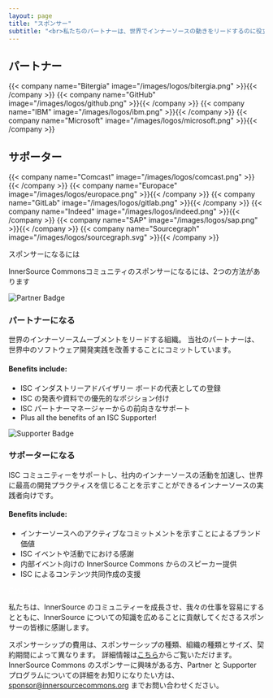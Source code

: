 ```yaml
---
layout: page
title: "スポンサー"
subtitle: "<br>私たちのパートナーは、世界でインナーソースの動きをリードするのに役立っている組織です。 私たちのサポーターは、単に内部でインナーソースを採用していません。 彼らは実践者の世界的なコミュニティを有効にすることに気を配っています。 InnerSource Commonsは、素晴らしいコミュニティの参加者がなければ存在しないのに対し、私たちの寛大なスポンサーは、私たちの活動とインパクトを拡大することができる支援を提供してくれています。 彼らの助けなしに、我々は存在することができません。 Without their help, we would not be able to do the work we do. </br>感謝いたします。"
---
```



  <div class="container text-center" >
    <h2 class="display-3"> パートナー </h2>
  </div>

  <div class="container">
    <div class="row justify-content-center">
      {{< company name="Bitergia" image="/images/logos/bitergia.png" >}}{{< /company >}}
      {{< company name="GitHub" image="/images/logos/github.png" >}}{{< /company >}}
      {{< company name="IBM" image="/images/logos/ibm.png" >}}{{< /company >}}
      {{< company name="Microsoft" image="/images/logos/microsoft.png" >}}{{< /company >}}
    </div>
  </div>

  <div class="container text-center" >
    <h2 class="display-3"> サポーター </h2>
  </div>

  <div class="container">
    <div class="row justify-content-center">
      {{< company name="Comcast" image="/images/logos/comcast.png" >}}{{< /company >}}
      {{< company name="Europace" image="/images/logos/europace.png" >}}{{< /company >}}
      {{< company name="GitLab" image="/images/logos/gitlab.png" >}}{{< /company >}}
      {{< company name="Indeed" image="/images/logos/indeed.png" >}}{{< /company >}}
      {{< company name="SAP" image="/images/logos/sap.png" >}}{{< /company >}}
      {{< company name="Sourcegraph" image="/images/logos/sourcegraph.svg" >}}{{< /company >}}
    </div>
  </div>

<section class="section bg-light">
  <div class="container">
    <div class="row justify-content-center">
      <div class="col-12 text-center mb-4">
        <p class="mt-3 h1">スポンサーになるには</p>
        <p>InnerSource Commonsコミュニティのスポンサーになるには、2つの方法があります</p>
      </div>
      <div class="col-md-6 col-sm-6 mb-4">
        <div class="feature-card text-left">
          <img src="/images/ISC_Partner_Logo_Wide.png" alt="Partner Badge">
          <h3 class="mb-2">パートナーになる</h3>
          <p>世界のインナーソースムーブメントをリードする組織。 当社のパートナーは、世界中のソフトウェア開発実践を改善することにコミットしています。</p>
          <h4>Benefits include:</h4>
          <ul>
              <li>ISC インダストリーアドバイザリー ボードの代表としての登録 </li>
              <li>ISC の発表や資料での優先的なポジション付け</li>
              <li>ISC パートナーマネージャーからの前向きなサポート </li>
              <li>Plus all the benefits of an ISC Supporter!</li>
          </ul>
        </div>
      </div>
      <div class="col-md-6 col-sm-6 mb-4">
        <div class="feature-card text-left">
          <img src="/images/ISC_Supporter_Logo_Wide.png" alt="Supporter Badge">
          <h3 class="mb-2">サポーターになる</h3>
          <p>ISC コミュニティーをサポートし、社内のインナーソースの活動を加速し、世界に最高の開発プラクティスを信じることを示すことができるインナーソースの実践者向けです。</p>
          <h4>Benefits include:</h4>
          <ul>
              <li>インナーソースへのアクティブなコミットメントを示すことによるブランド価値</li>
              <li>ISC イベントや活動でにおける感謝</li>
              <li>内部イベント向けの InnerSource Commons からのスピーカー提供 </li>
              <li>ISC によるコンテンツ共同作成の支援</li>
          </ul>
        </div>
      </div>
    </div>
    <div class="row d-flex justify-content-center">
        <a href="mailto:sponsor@innersourcecommons.org" class="btn btn-primary btn-sm" style="color: white;">Get in Touch to Find Out More</a>
    </div>
  </div>
</section>

私たちは、InnerSource のコミュニティーを成長させ、我々の仕事を容易にするとともに、InnerSource についての知識を広めることに貢献してくださるスポンサーの皆様に感謝します。

スポンサーシップの費用は、スポンサーシップの種類、組織の種類とサイズ、契約期間によって異なります。 詳細情報は[こちら](https://drive.google.com/file/d/1kPP44d9NQEUqY65kjt61bSMfP1BvxHD6/view?usp=sharing)からご覧いただけます。 InnerSource Commons のスポンサーに興味がある方、Partner と Supporter プログラムについての詳細をお知りになりたい方は、 sponsor@innersourcecommons.org までお問い合わせください。 

